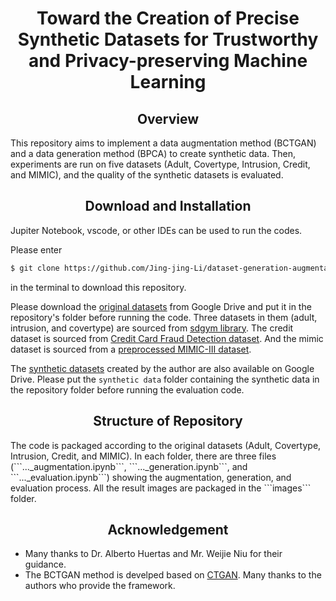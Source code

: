 <h1 align="center">Toward the Creation of Precise Synthetic Datasets for Trustworthy and Privacy-preserving Machine Learning</h1>
<h2 align="center"> Overview</h2>
This repository aims to implement a data augmentation method (BCTGAN) and a data generation method (BPCA) to create synthetic data. Then, experiments are run on five datasets (Adult, Covertype, Intrusion, Credit, and MIMIC), and the quality of the synthetic datasets is evaluated.

<h2 align="center"> Download and Installation</h2>
Jupiter Notebook, vscode, or other IDEs can be used to run the codes.

Please enter
```bash
$ git clone https://github.com/Jing-jing-Li/dataset-generation-augmentation.git
```
in the terminal to download this repository.

Please download the [original datasets](https://drive.google.com/drive/folders/1Ws7rj9OKQzjLhR9zjMc5xlTvn8Tc1KVU?usp=sharing) from Google Drive and put it in the repository's folder before running the code. Three datasets in them (adult, intrusion, and covertype) are sourced from [sdgym library](https://github.com/sdv-dev/SDGym.git). The credit dataset is sourced from [Credit Card Fraud Detection dataset](https://www.kaggle.com/datasets/mlg-ulb/creditcardfraud). And the mimic dataset is sourced from a [preprocessed MIMIC-III dataset](https://github.com/MIT-LCP/mimic-code).

The [synthetic datasets](https://drive.google.com/drive/folders/1gVYbupuIAULqiQOROLCMLKiud8U6DTk_?usp=sharing) created by the author are also available on Google Drive. Please put the ```synthetic data``` folder containing the synthetic data in the repository folder before running the evaluation code.

<h2 align="center"> Structure of Repository</h2>
The code is packaged according to the original datasets (Adult, Covertype, Intrusion, Credit, and MIMIC).
In each folder, there are three files (```..._augmentation.ipynb```, ```..._generation.ipynb```, and ```..._evaluation.ipynb```) showing the augmentation, generation, and evaluation process.
All the result images are packaged in the ```images``` folder.

<h2 align="center"> Acknowledgement</h2>

- Many thanks to  Dr. Alberto Huertas and Mr. Weijie Niu for their guidance.
- The BCTGAN method is develped based on [CTGAN](https://github.com/sdv-dev/CTGAN.git). Many thanks to the authors who provide the framework.
